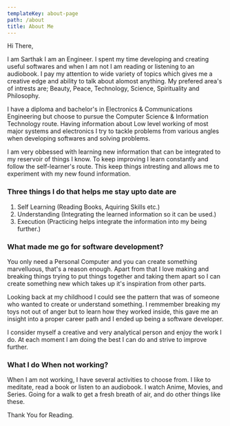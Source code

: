 ```yaml
---
templateKey: about-page
path: /about
title: About Me
---
```

Hi There, 

I am Sarthak I am an Engineer. I spent my time developing and creating useful softwares and when I am not I am reading or listening to an audiobook. I pay my attention to wide variety of topics which gives me a creative edge and ability to talk about alomost anything. My prefered area's of intrests are; Beauty, Peace, Technology, Science, Spirituality and Philosophy.

I have a diploma and bachelor's in Electronics & Communications Engineering but choose to pursue the Computer Science & Information Technology route. Having information about Low level working of most major systems and electronics I try to tackle problems from various angles when developing softwares and solving problems.

I am very obbessed with learning new information that can be integrated to my reservoir of things I know. To keep improving I learn constantly and follow the self-learner's route. This keep things intresting and allows me to experiment with my new found information. 

### Three things I do that helps me stay upto date are

1. Self Learning (Reading Books, Aquiring Skills etc.)
2. Understanding (Integrating the learned information so it can be used.)
3. Execution (Practicing helps integrate the information into my being further.)

### What made me go for software development?

You only need a Personal Computer and you can create something marvelluous, that's a reason enough. Apart from that I love making and breaking things trying to put things together and taking them apart so I can create something new which takes up it's inspiration from other parts. 

Looking back at my childhood I could see the pattern that was of someone who wanted to create or understand something. I remmember breaking my toys not out of anger but to learn how they worked inside, this gave me an insight into a proper career path and I ended up being a software developer.

I consider myself a creative and very analytical person and enjoy the work I do. At each moment I am doing the best I can do and strive to improve further.

### What I do When not working?

When I am not working, I have several activities to choose from. I like to meditate, read a book or listen to an audiobook. I watch Anime, Movies, and Series. Going for a walk to get a fresh breath of air, and do other things like these.

Thank You for Reading.